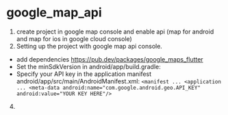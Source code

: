 # google_map_api

1. create project in google map console and  enable api (map for android and map for ios in google cloud console)
2. Setting up the project with google map api console.
  - add dependencies https://pub.dev/packages/google_maps_flutter
  - Set the minSdkVersion in android/app/build.gradle:
  - Specify your API key in the application manifest android/app/src/main/AndroidManifest.xml:
    `<manifest ...
  <application ...
    <meta-data android:name="com.google.android.geo.API_KEY"
               android:value="YOUR KEY HERE"/>`
    
4. 
